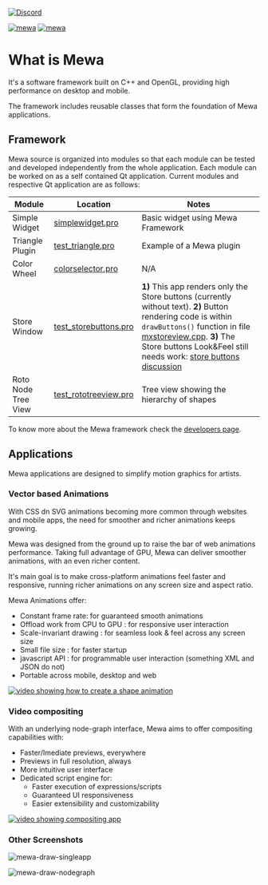 
[![Discord](https://img.shields.io/discord/827792740359340103)](https://disboard.org/server/827792740359340103)

[![mewa](https://snapcraft.io/mewa/badge.svg)](https://snapcraft.io/mewa)
[![mewa](https://snapcraft.io/mewa/trending.svg?name=0)](https://snapcraft.io/mewa)

# What is Mewa

It's a software framework built on C++ and OpenGL, providing high performance on desktop and mobile. 

The framework includes reusable classes that form the foundation of Mewa applications.

## Framework

Mewa source is organized into modules so that each module can be tested and developed independently from the whole application.
Each module can be worked on as a self contained Qt application. Current modules and respective Qt application are as follows:

| Module | Location | Notes |
|--------|----------| ----- |
| Simple Widget | [simplewidget.pro](solutions/simplewidget/simplewidget.pro) | Basic widget using Mewa Framework |
| Triangle Plugin | [test_triangle.pro](solutions/triangleplugin/test_triangle/test_triangle.pro) | Example of a Mewa plugin |
| Color Wheel | [colorselector.pro](src/renderer/opengl/colorwheelprogram/test_colorwheel/colorselector.pro) | N/A |
| Store Window | [test_storebuttons.pro](solutions/storewindow/test_storebuttons/test_storebuttons.pro) | **1)** This app renders only the Store buttons (currently without text). **2)** Button rendering code is within `drawButtons()` function in file [mxstoreview.cpp](solutions/storewindow/mxstoreview.cpp). **3)** The Store buttons Look&Feel still needs work: [store buttons discussion](https://github.com/Mewatools/mewa-artwork/discussions/5) |
| Roto Node Tree View | [test_rototreeview.pro](solutions/rotonode/test_rototreeview/test_rototreeview.pro) | Tree view showing the hierarchy of shapes |

To know more about the Mewa framework check the [developers page](https://mewatools.github.io/mewa/).


## Applications

Mewa applications are designed to simplify motion graphics for artists.

### Vector based Animations

With CSS dn SVG animations becoming more common through websites and mobile apps, the need for smoother and richer animations keeps growing.

Mewa was designed from the ground up to raise the bar of web animations performance. Taking full advantage of GPU, Mewa can deliver smoother animations, with an even richer content.

It's main goal is to make cross-platform animations feel faster and responsive, running richer animations on any screen size and aspect ratio.

Mewa Animations offer:
- Constant frame rate: for guaranteed smooth animations
- Offload work from CPU to GPU : for responsive user interaction
- Scale-invariant drawing : for seamless look & feel across any screen size
- Small file size : for faster startup
- javascript API : for programmable user interaction (something XML and JSON do not)
- Portable across mobile, desktop and web

[![video showing how to create a shape animation](https://img.youtube.com/vi/PUa01c3YIYY/0.jpg)](https://www.youtube.com/watch?v=PUa01c3YIYY)

### Video compositing

With an underlying node-graph interface, Mewa aims to offer compositing capabilities with:

- Faster/Imediate previews, everywhere
- Previews in full resolution, always
- More intuitive user interface
- Dedicated script engine for:
  - Faster execution of expressions/scripts
  - Guaranteed UI responsiveness
  - Easier extensibility and customizability

[![video showing compositing app](https://img.youtube.com/vi/re_owHkXqW0/1.jpg)](https://www.youtube.com/watch?v=re_owHkXqW0)

### Other Screenshots

![mewa-draw-singleapp](https://user-images.githubusercontent.com/8775959/189542488-ed60a32b-fcdf-473b-b77b-3ac0d48d7a4d.png)

![mewa-draw-nodegraph](https://user-images.githubusercontent.com/8775959/189543145-f6ebf97f-510e-41a7-b9e7-daa0a0cb4c3a.png)


